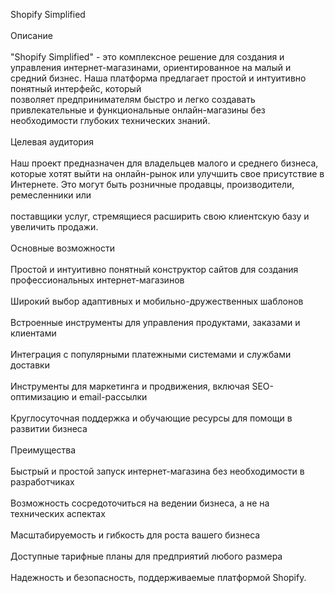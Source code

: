 Shopify Simplified </br></br>
Описание</br></br>
"Shopify Simplified" - это комплексное решение для создания и управления интернет-магазинами, ориентированное на малый и средний бизнес. Наша платформа предлагает простой и интуитивно понятный интерфейс, который</br> позволяет предпринимателям быстро и легко создавать привлекательные и функциональные онлайн-магазины без необходимости глубоких технических знаний.</br></br>
Целевая аудитория</br></br>
Наш проект предназначен для владельцев малого и среднего бизнеса, которые хотят выйти на онлайн-рынок или улучшить свое присутствие в Интернете. Это могут быть розничные продавцы, производители, ремесленники или </br></br> поставщики услуг, стремящиеся расширить свою клиентскую базу и увеличить продажи.</br></br>
Основные возможности</br></br>
Простой и интуитивно понятный конструктор сайтов для создания профессиональных интернет-магазинов</br></br>
Широкий выбор адаптивных и мобильно-дружественных шаблонов</br></br>
Встроенные инструменты для управления продуктами, заказами и клиентами</br></br>
Интеграция с популярными платежными системами и службами доставки</br></br>
Инструменты для маркетинга и продвижения, включая SEO-оптимизацию и email-рассылки</br></br>
Круглосуточная поддержка и обучающие ресурсы для помощи в развитии бизнеса</br></br>
Преимущества</br></br>
Быстрый и простой запуск интернет-магазина без необходимости в разработчиках</br></br>
Возможность сосредоточиться на ведении бизнеса, а не на технических аспектах</br></br>
Масштабируемость и гибкость для роста вашего бизнеса</br></br>
Доступные тарифные планы для предприятий любого размера</br></br>
Надежность и безопасность, поддерживаемые платформой Shopify.</br></br>
